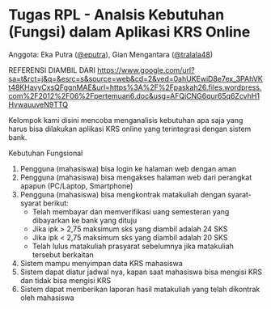 # Tugas RPL - Analsis Kebutuhan (Fungsi) dalam Aplikasi KRS Online

Anggota: Eka Putra ([@eputra](https://github.com/eputra)), Gian Mengantara ([@tralala48](https://github.com/tralala48))

REFERENSI DIAMBIL DARI https://www.google.com/url?sa=t&rct=j&q=&esrc=s&source=web&cd=2&ved=0ahUKEwiD8e7ex_3PAhVKt48KHavyCxsQFggnMAE&url=https%3A%2F%2Fpaskah26.files.wordpress.com%2F2012%2F06%2Fpertemuan6.doc&usg=AFQjCNG6qur65q6ZcvhH1HvwauuveN9TTQ

Kelompok kami disini mencoba menganalisis kebutuhan apa saja yang harus bisa dilakukan aplikasi KRS online yang terintegrasi dengan sistem bank.

Kebutuhan Fungsional
1. Pengguna (mahasiswa) bisa login ke halaman web dengan aman
2. Pengguna (mahasiswa) bisa mengakses halaman web dari perangkat apapun (PC/Laptop, Smartphone)
3. Pengguna (mahasiswa) bisa mengkontrak matakuliah dengan syarat-syarat berikut:
   - Telah membayar dan memverifikasi uang semesteran yang dibayarkan ke bank yang dituju
   - Jika ipk > 2,75 maksimum sks yang diambil adalah 24 SKS
   - Jika ipk < 2,75 maksimum sks yang diambil adalah 20 SKS
   - Telah lulus matakuliah prasyarat sebelumnya jika matakuliah tersebut berkaitan
4. Sistem mampu menyimpan data KRS mahasiswa
5. Sistem dapat diatur jadwal nya, kapan saat mahasiswa bisa mengisi KRS dan tidak bisa mengisi KRS
6. Sistem dapat memberikan laporan hasil matakuliah yang telah dikontrak oleh mahasiswa

